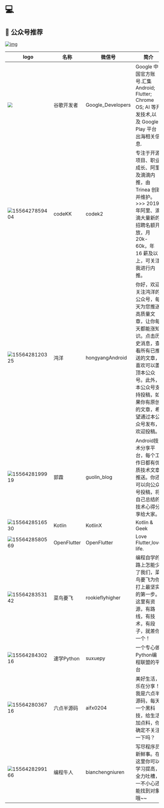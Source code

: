 # :computer: 

## :file_folder: 公众号推荐


[![img](https://weixin.sogou.com/new/pc/images/logo_140x34.png)](<https://weixin.sogou.com/>)


| logo                                                         | 名称        | 微信号            | 简介                                                         | WeChat_QRCode                                                |
| ------------------------------------------------------------ | ----------- | ----------------- | ------------------------------------------------------------ | ------------------------------------------------------------ |
| ![](https://sogrey.github.io/GithubPagePics/icons/1556424722090.png) | 谷歌开发者  | Google_Developers | Google 中国官方账号.汇集 Android; Flutter; Chrome OS; AI 等开发技术,以及 Google Play 平台出海相关信息. | ![img](https://img01.sogoucdn.com/v2/thumb?t=2&url=http%3A%2F%2Fmp.weixin.qq.com%2Frr%3Fsrc%3D3%26timestamp%3D1556429785%26ver%3D1%26signature%3D8-dcdNv2VXBpoOZcLIEnUSzDqRIj3ddpxhewGlcQD-a4mtxRuaE*p2rm1ouTHpbecHVn8gGT5haQNcsL4rtm3wTQ2YtbeC*5qyEgM9Obl9U%3D&appid=200580) |
| ![1556427859404](https://sogrey.github.io/GithubPagePics/icons/1556427859404.png) | codeKK      | codek2            | 专注于开源项目、职业成长、阿里及滴滴内推，由 Trinea 创建并维护。>>> 2019 年阿里、滴滴大量新的招聘名额开放，月 20k-60k，年 16 薪及以上，可关注我进行内推。 | ![img](https://img03.sogoucdn.com/v2/thumb?t=2&url=http%3A%2F%2Fmp.weixin.qq.com%2Frr%3Fsrc%3D3%26timestamp%3D1556427606%26ver%3D1%26signature%3DCoZItIQny-BKruR0iTgLC0Ec6rsT6KIoRMUGIZ2lseqRUBSwFDBIzP6zYXrKRqi8*LYloHK5zoPhEYRdEiR7Ivxgg7amOQasN6zEM3QNkO4%3D&appid=200580) |
| ![1556428120325](https://sogrey.github.io/GithubPagePics/icons/1556428120325.png) | 鸿洋        | hongyangAndroid   | 你好，欢迎关注鸿洋的公众号，每天为您推送高质量文章，让你每天都能涨知识。点击历史消息，查看所有已推送的文章，喜欢可以置顶本公众号。此外，本公众号支持投稿，如果你有原创的文章，希望通过本公众号发布，欢迎投稿。 | ![img](https://img03.sogoucdn.com/v2/thumb?t=2&url=http%3A%2F%2Fmp.weixin.qq.com%2Frr%3Fsrc%3D3%26timestamp%3D1556428144%26ver%3D1%26signature%3DuXeL2UtJeym5e5IZLJ*DK*cGCy*1nRrbr41FSYoALYLynAH22mYbYouTgOgccl-oUzT3sYydTud8ytSWKYWzIAxSQ8mjsrQ2N7JqDsjAjqk%3D&appid=200580) |
| ![1556428199919](https://sogrey.github.io/GithubPagePics/icons/1556428199919.png) | 郭霖        | guolin_blog       | Android技术分享平台，每个工作日都有优质技术文章推送。你还可以向公众号投稿，将自己总结的技术心得分享给大家。 | ![img](https://img04.sogoucdn.com/v2/thumb?t=2&url=http%3A%2F%2Fmp.weixin.qq.com%2Frr%3Fsrc%3D3%26timestamp%3D1556428186%26ver%3D1%26signature%3DJcYG5-zMw8VTdsMVHjBmMfRahe3JvZEbGx2OxzFuKaqGy6a35JFxMr81KMekkfMNo-2bpqBLL8iHH*cvZCzSHcQU0y6e3zkfnH-lOeTg7EY%3D&appid=200580) |
| ![1556428516530](https://sogrey.github.io/GithubPagePics/icons/1556428516530.png) | Kotlin      | KotlinX           | Kotlin & Geek                                                | ![img](https://img02.sogoucdn.com/v2/thumb?t=2&url=http%3A%2F%2Fmp.weixin.qq.com%2Frr%3Fsrc%3D3%26timestamp%3D1556428504%26ver%3D1%26signature%3DYXg3Ctya9RnU0GIjjQAMfq9-coCiRVNVVmXNFhGUyeVQIEH5VcLU9q2JXqIMv3qoy2nxIytAnhUKR9hM6gHZZKIxER*FsLqHnmZEcRgxjRc%3D&appid=200580) |
| ![1556428580569](https://sogrey.github.io/GithubPagePics/icons/1556428580569.png) | OpenFlutter | OpenFlutter       | Love Flutter,love life.                                      | ![img](https://img01.sogoucdn.com/v2/thumb?t=2&url=http%3A%2F%2Fmp.weixin.qq.com%2Frr%3Fsrc%3D3%26timestamp%3D1556428562%26ver%3D1%26signature%3DMDL0cY3XdE9-Wg1P3DmOwzJaZMBunot587i4fEBa9eLoluTrh36fIh*uGeJw-7FeMiiL7KroSrd9oUxkZi*np4Hj7B4OiXJh39cnMhjFDV4%3D&appid=200580) |
| ![1556428353142](https://sogrey.github.io/GithubPagePics/icons/1556428353142.png) | 菜鸟要飞    | rookieflyhigher   | 编程自学的路上怎能少了我们，菜鸟要飞为你打上最坚实的第一步。这里有资源，有路线，有技术，有段子，就差你一个！ | ![img](https://img03.sogoucdn.com/v2/thumb?t=2&url=http%3A%2F%2Fmp.weixin.qq.com%2Frr%3Fsrc%3D3%26timestamp%3D1556428337%26ver%3D1%26signature%3DJ-m4A4iKqqg8Uu11H0gWdsdCt32j60E8r8XkY*6B0GLdU138AULGKzfYOARNwlYCM-dONm0PZ2RdH4EHr1EaR8R54NgW4Ze5cI2MVxX4VuA%3D&appid=200580) |
| ![1556428430216](https://sogrey.github.io/GithubPagePics/icons/1556428430216.png) | 速学Python  | suxuepy           | 一个专心做Python编程联盟的平台                               | ![img](https://img02.sogoucdn.com/v2/thumb?t=2&url=http%3A%2F%2Fmp.weixin.qq.com%2Frr%3Fsrc%3D3%26timestamp%3D1556428407%26ver%3D1%26signature%3DjL2goyCZuppUJLIYTLMMaAjPLquC-AW09VuoGR48s6IKIUH3h6proZr0Mfb22UG6ND29UfDMmqme7*kERPvDTYoNnXXAgdMIwrFXHAostJM%3D&appid=200580) |
| ![1556428036716](https://sogrey.github.io/GithubPagePics/icons/1556428036716.png) | 六点半源码  | aifx0204          | 美好生活，乐在分享！我是六点半源码，每天一个黑科技，给生活加点料，你确定不关注一下吗？ | ![img](https://img03.sogoucdn.com/v2/thumb?t=2&url=http%3A%2F%2Fmp.weixin.qq.com%2Frr%3Fsrc%3D3%26timestamp%3D1556428048%26ver%3D1%26signature%3DAD3ORYCwxZV3SfkCfIJUNE8KckJp6AbNyKSe0jyaPaSO-YApEfsDAMjEKmT-LinQ4IYITx3EPFUmc0gV4feoup8ej4B4WpGR3Zfj0fMbKAI%3D&appid=200580) |
| ![1556428299166](https://sogrey.github.io/GithubPagePics/icons/1556428299166.png) | 编程牛人    | bianchengniuren   | 写尽程序员新鲜事。在这里你可以学习提高，全力吐槽，一不小心还能找到对象哦~~ | ![img](https://img01.sogoucdn.com/v2/thumb?t=2&url=http%3A%2F%2Fmp.weixin.qq.com%2Frr%3Fsrc%3D3%26timestamp%3D1556428262%26ver%3D1%26signature%3DVbJRvhKX*wr5ztnczYXemoc1uFWM0aQZrBbMqP*IjYnvyyLXTjffQDQOhuAXmrSHQTpn*fViqEFgXVFiPd5u0IRoE3K10vHwBthDeD4fEPg%3D&appid=200580) |




